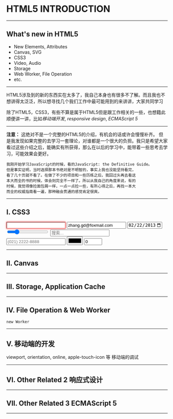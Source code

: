 # HTML5 INTRODUCTION

***

## What's new in HTML5
- New Elements, Attributes
- Canvas, SVG
- CSS3
- Video, Audio
- Storage
- Web Worker, File Operation
- etc.

<!--
  这些是啥来的，其实有人知道么
-->

***

HTML5涉及到的新的东西实在太多了，我自己本身也有很多不了解。而且我也不想讲得太泛泛，所以想寻找几个我们工作中最可能用到的来讲讲，大家共同学习

除了HTML5，CSS3，有些不算是属于HTML5但是跟工作相关的一些，也想籍此顺便讲一讲，比如*移动端开发*, *responsive design*, *ECMAScript 5*

***

**注意：** 这绝对不是一个完整的HTML5的介绍，有机会的话或许会慢慢补齐。
但是我发现如果完整的去学习一套理论，对谁都是一个很大的负担。我只是希望大家看过这些介绍之后，能确实有所获得，那么在以后的学习中，能带着一些思考去学习，可能效果会更好。

    我刚开始学习JavaScript的时候，看的JavaScript: the Definitive Guide。
    但是事实证明，当时选择那本书绝对是不明智的，事实上我也没能坚持看完，
    看了几十页就不看了。在做了不少的项目和一些历练之后，我回过头再去看这
    本大而全的书的时候，体会则完全不一样了。所以从我自己的角度来说，有的
    时候，我觉得像捡面包屑一样，一点一点捡一些，有所心得之后，再找一本大
    而全的权威指南看一遍，那种融会贯通的感觉肯定很爽。

***

## I. CSS3
<style>
  [required] {
    border-color: #88a;
    -webkit-box-shadow: 0 0 3px rgba(0, 0, 255, .5);
  }
  :invalid {
    border-color: #e88;
    -webkit-box-shadow: 0 0 5px rgba(255, 0, 0, .8);
  }
</style>
<input type="text" required />
<input type="email" value="zhang.gd@foxmail.com" />
<input type="date" min="1988-01-01" max="2013-12-12" value="2013-02-22"/>
<input type="range" min="0" max="50" value="10" />
<input type="search" results="10" placeholder="搜索..." />
<input type="tel"  placeholder="(021) 2222-8888" pattern="^\(?\d{3}\)?[-\s]\d{4}[-\s]\d{4}.*?$" />
<input type="color" placeholder="e.g. #bbbbbb" />
<input type="number" step="1" min="-5" max="10" value="0" />

***

## II. Canvas

***

## III. Storage, Application Cache

***

## IV. File Operation & Web Worker

`new Worker`

***

## V. 移动端的开发
viewport, orientation, online, apple-touch-icon 等
移动端的调试

***

## VI. Other Related 2  响应式设计

***

## VII. Other Related 3  ECMAScript 5

***

